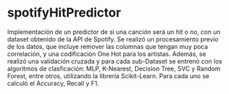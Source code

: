 # spotifyHitPredictor
Implementación de un predictor de si una canción será un hit o no, con un dataset obtenido de la API de Spotify.
Se realizó un procesamiento previo de los datos, que incluye remover las columnas que tengan muy poca correlación, y una codificación One Hot para los artistas.
Además, se realizó una validación cruzada y para cada sub-Dataset se entrenó con los algoritmos de clasficación: MLP, K-Nearest, Decision Tree, SVC y Random Forest, entre otros, utilizando la librería Scikit-Learn. Para cada uno se calculó el Accuracy, Recall y F1.
